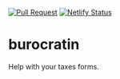 [![Pull Request](https://github.com/vaijira/burocratin/actions/workflows/main.yml/badge.svg?branch=main)](https://github.com/vaijira/burocratin/actions/workflows/main.yml)
[![Netlify Status](https://api.netlify.com/api/v1/badges/6ec7c27a-fb07-46b8-afab-07a009a40e96/deploy-status)](https://app.netlify.com/sites/upbeat-minsky-6ecee4/deploys)
# burocratin
Help with your taxes forms.
